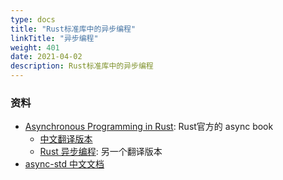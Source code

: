 ```yaml
---
type: docs
title: "Rust标准库中的异步编程"
linkTitle: "异步编程"
weight: 401
date: 2021-04-02
description: Rust标准库中的异步编程
---
```




### 资料

- [Asynchronous Programming in Rust](https://rust-lang.github.io/async-book/): Rust官方的 async book
	- [中文翻译版本](https://huangjj27.github.io/async-book/index.html) 
	- [Rust 异步编程](https://learnku.com/docs/async-book/2018): 另一个翻译版本
- [async-std 中文文档](https://learnku.com/docs/rust-async-std/)


